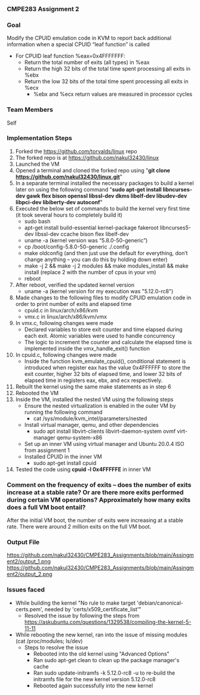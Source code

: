 ### **CMPE283 Assignment 2**

### **Goal**

Modify the CPUID emulation code in KVM to report back additional information when a special CPUID “leaf function” is called
- For CPUID leaf function %eax=0x4FFFFFFF:
    - Return the total number of exits (all types) in %eax
    - Return the high 32 bits of the total time spent processing all exits in %ebx
    - Return the low 32 bits of the total time spent processing all exits in %ecx
        - %ebx and %ecx return values are measured in processor cycles

### **Team Members**

Self

### **Implementation Steps**

1. Forked the https://github.com/torvalds/linux repo
2. The forked repo is at https://github.com/nakul32430/linux
3. Launched the VM
4. Opened a terminal and cloned the forked repo using "**git clone https://github.com/nakul32430/linux.git**"
5. In a separate terminal installed the necessary packages to build a kernel later on using the following command "**sudo apt-get install libncurses-dev gawk flex bison openssl libssl-dev dkms libelf-dev libudev-dev libpci-dev libiberty-dev autoconf**"
6. Executed the below set of commands to build the kernel very first time (it took several hours to completely build it)
    - sudo bash
    - apt-get install build-essential kernel-package fakeroot libncurses5-dev libssl-dev ccache bison flex libelf-dev
    - uname -a (kernel version was “5.8.0-50-generic”)
    - cp /boot/config-5.8.0-50-generic ./.config
    - make oldconfig (and then just use the default for everything, don’t change anything – you can do this by holding down enter)
    - make -j 2 && make -j 2 modules && make modules_install && make install (replace 2 with the number of cpus in your vm)
    - reboot
7. After reboot, verified the updated kernel version
    - uname -a (kernel version for my execution was "5.12.0-rc8")
8. Made changes to the following files to modify CPUID emulation code in order to print number of exits and elapsed time
    - cpuid.c in linux/arch/x86/kvm
    - vmx.c in linux/arch/x86/kvm/vmx
9. In vmx.c, following changes were made
    - Declared variables to store exit counter and time elapsed during each exit. Atomic variables were used to handle concurrency
    - The logic to increment the counter and calculate the elapsed time is implemented inside the vmx_handle_exit() function
10. In cpuid.c, following changes were made
    - Inside the function kvm_emulate_cpuid(), conditional statement is introduced when register eax has the value 0x4FFFFFF to store the exit counter, higher 32 bits of elapsed time, and lower 32 bits of elapsed time in registers eax, ebx, and ecx respectively.
11. Rebuilt the kernel using the same make statements as in step 6
12. Rebooted the VM
13. Inside the VM, installed the nested VM using the following steps
    - Ensure the nested virtualization is enabled in the outer VM by running the following command
        - cat /sys/module/kvm_intel/parameters/nested
    - Install virtual manager, qemu, and other dependencies
        - sudo apt install libvirt-clients libvirt-daemon-system ovmf virt-manager qemu-system-x86
    - Set up an inner VM using virtual manager and Ubuntu 20.0.4 ISO from assignment 1
    - Installed CPUID in the inner VM
        - sudo apt-get install cpuid
14. Tested the code using **cpuid -l 0x4FFFFFE** in inner VM

### **Comment on the frequency of exits – does the number of exits increase at a stable rate? Or are there more exits performed during certain VM operations? Approximately how many exits does a full VM boot entail?**

After the initial VM boot, the number of exits were increasing at a stable rate. There were around 2 million exits on the full VM boot.

### **Output File**

https://github.com/nakul32430/CMPE283_Assignments/blob/main/Assingment2/output_1.png
https://github.com/nakul32430/CMPE283_Assignments/blob/main/Assingment2/output_2.png

### **Issues faced**

- While building the kernel "No rule to make target 'debian/canonical-certs.pem', needed by 'certs/x509_certificate_list'"
    - Resolved the issue by following the steps from https://askubuntu.com/questions/1329538/compiling-the-kernel-5-11-11
- While rebooting the new kernel, ran into the issue of missing modules (cat /proc/modules; ls/dev)
    - Steps to resolve the issue
        - Rebooted into the old kernel using "Advanced Options"
        - Ran sudo apt-get clean to clean up the package manager's cache
        - Ran sudo update-initramfs -k 5.12.0-rc8 -u to re-build the initramfs file for the new kernel version 5.12.0-rc8
        - Rebooted again successfully into the new kernel